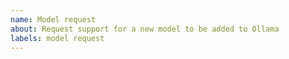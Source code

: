 ```yaml
---
name: Model request
about: Request support for a new model to be added to Ollama
labels: model request
---
```

